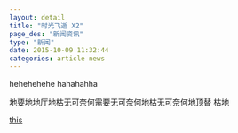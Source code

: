```yaml
---
layout: detail
title: "时光飞逝 X2"
page_des: "新闻资讯"
type: "新闻"
date: 2015-10-09 11:32:44
categories: article news
---
```


hehehehehe
hahahahha

地要地地厅地枯无可奈何需要无可奈何地枯无可奈何地顶替 枯地

[this](http://www.baidu.com)
